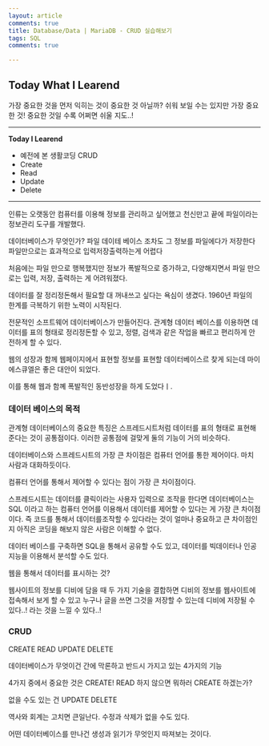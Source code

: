 ```yaml
---
layout: article
comments: true
title: Database/Data | MariaDB - CRUD 실습해보기
tags: SQL
comments: true

---
```


## **Today What I Learend**  



가장 중요한 것을 먼저 익히는 것이 중요한 것 아닐까?
쉬워 보일 수는 있지만 가장 중요한 것!
중요한 것일 수록 어쩌면 쉬울 지도..! 



---
**Today I Learend**
- 예전에 본 생활코딩 CRUD
- Create
- Read
- Update
- Delete



---





인류는 오랫동안  컴퓨터를 이용해 정보를 관리하고 싶어했고
천신만고 끝에 파일이라는 정보관리 도구를 개발했다.

데이터베이스가 무엇인가?
파일
데이테 베이스 조차도 그 정보를 파일에다가 저장한다
파일만으로는 효과적으로 입력저장출력하는게 어렵다

처음에는 파일 만으로 행복했지만
정보가 폭발적으로 증가하고, 다양해지면서
파일 만으로는 입력, 저장, 출력하는 게 어려워졌다. 
 
데이터를 잘 정리정돈해서 필요할 대 꺼내쓰고 싶다는 욕심이 생겼다. 
1960년 파일의 한계를 극복하기 위한 노력이 시작된다. 

전문적인 소프트웨어 데이터베이스가 만들어진다. 
관계형 데이터 베이스를 이용하면 데이터를 표의 형태로 정리정돈할 수 있고, 
정렬, 검색과 같은 작업을 빠르고 편리하게 안전하게 할 수 있다. 

웹의 성장과 함께
웹페이지에서 표현할 정보를 표현할 데이터베이스르 찾게 되는데
마이에스큐엘은 좋은 대안이 되었다. 

이를 통해 웹과 함꼐 폭발적인 동반성장을 하게 도었다ㅣ. 


### 데이터 베이스의 목적

관계형 데이터베이스의 중요한 특징은 스프레드시트처럼
데이터를 표의 형태로 표현해준다는 것이 공통점이다. 
이러한 공통점에  걸맞게 둘의 기능이 거의 비슷하다. 

데이터베이스와 스프레드시트의 가장 큰 차이점은
컴퓨터 언어를 통한 제어이다. 마치 사람과 대화하듯이다. 

컴퓨터 언어를 통해서 제어할 수 있다는 점이 가장 큰 차이점이다. 

스프레드시트는 데이터를 클릭이라는 사용자 입력으로 조작을 한다면
데이터베이스는 SQL 이라고 하는 컴퓨터 언어를 이용해서 데이터를 제어할 수 있다는 게 
가장 큰 차이점이다. 즉 코드를 통해서 데이터를조작할 수 있다라는 것이
얼마나 중요하고 큰 차이점인지 아직은 코딩을 해보지 않은 사람은
이해할 수 없다. 


데이터 베이스를 구축하면 
SQL을 통해서 
공유할 수도 있고, 데이터를 빅데이터나 인공지능을 이용해서
분석할 수도 있다.

웹을 통해서 데이터를 표시하는 것?

웹사이트의 정보를 디비에 담을 때
두 가지 기술을 결합하면
디비의 정보를 웹사이트에 접속해서 보게 할 수 있고
누구나 글을 쓰면 그것을 저장할 수 있는데
디비에 저장될 수 있다..! 라는 것을 느낄 수 있다..! 

### CRUD

CREATE
READ
UPDATE
DELETE

데이터베이스가 무엇이건 간에 막론하고 반드시  가지고 있는 
4가지의 기능

4가지 중에서 중요한 것은 CREATE! 
READ 하지 않으면 뭐하러 CREATE 하겠는가?

없을 수도 있는 건 
UPDATE
DELETE

역사와 회계는 고치면 큰일난다. 
수정과 삭제가 없을 수도 있다. 

어떤 데이터베이스를 만나건 
생성과 읽기가 무엇인지 따져보는 것이다. 







